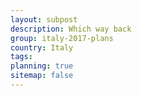 ```yaml
---
layout: subpost
description: Which way back
group: italy-2017-plans
country: Italy
tags: 
planning: true
sitemap: false
---
```


